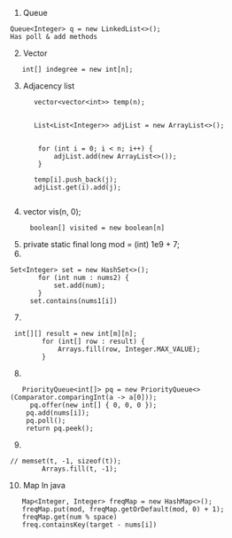 

1. Queue 
```
Queue<Integer> q = new LinkedList<>();
Has poll & add methods
```
2. Vector
```
   int[] indegree = new int[n];
```
3. Adjacency list
 ```
       vector<vector<int>> temp(n);  

      
       List<List<Integer>> adjList = new ArrayList<>();


        for (int i = 0; i < n; i++) {
            adjList.add(new ArrayList<>());
        }

       temp[i].push_back(j);
       adjList.get(i).add(j);


```
4. vector<int> vis(n, 0);
```
     boolean[] visited = new boolean[n]
```
5.   private static final long mod = (int) 1e9 + 7;
6.  
 ```
Set<Integer> set = new HashSet<>();
        for (int num : nums2) {
            set.add(num);
        }
      set.contains(nums1[i])
```
7.
```
 int[][] result = new int[m][n];
        for (int[] row : result) {
            Arrays.fill(row, Integer.MAX_VALUE);
        }
```
8.
```
   PriorityQueue<int[]> pq = new PriorityQueue<>(Comparator.comparingInt(a -> a[0]));
     pq.offer(new int[] { 0, 0, 0 });
    pq.add(nums[i]);
    pq.poll();
    return pq.peek();

```
9.
```
// memset(t, -1, sizeof(t));
        Arrays.fill(t, -1);
```
10. Map In java
   ```
      Map<Integer, Integer> freqMap = new HashMap<>();
      freqMap.put(mod, freqMap.getOrDefault(mod, 0) + 1);
      freqMap.get(num % space)
      freq.containsKey(target - nums[i]) 
   ```
